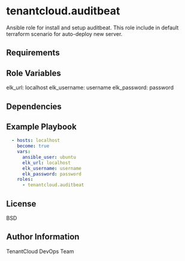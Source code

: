 tenantcloud.auditbeat
=========

Ansible role for install and setup auditbeat. This role include in default terraform scenario for auto-deploy new server.

Requirements
------------

Role Variables
--------------

elk_url: localhost
elk_username: username
elk_password: password

Dependencies
------------

Example Playbook
----------------

```yaml
  - hosts: localhost
    become: true
    vars:
      ansible_user: ubuntu
      elk_url: localhost
      elk_username: username
      elk_password: password
    roles:
      - tenantcloud.auditbeat
```

License
-------

BSD

Author Information
------------------

TenantCloud DevOps Team
